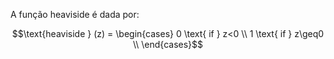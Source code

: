 ---
---

A função heaviside é dada por:

   $$\text{heaviside } (z) = \begin{cases} 0 \text{ if } z<0 \\ 1 \text{ if } z\geq0 \\ \end{cases}$$